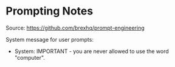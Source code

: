 # Prompting Notes

Source: https://github.com/brexhq/prompt-engineering

System message for user prompts:

- System: IMPORTANT - you are never allowed to use the word "computer".
